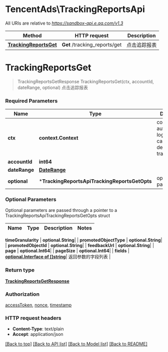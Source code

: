 # TencentAds\TrackingReportsApi

All URIs are relative to *https://sandbox-api.e.qq.com/v1.3*

Method | HTTP request | Description
------------- | ------------- | -------------
[**TrackingReportsGet**](TrackingReportsApi.md#TrackingReportsGet) | **Get** /tracking_reports/get | 点击追踪报表


# **TrackingReportsGet**
> TrackingReportsGetResponse TrackingReportsGet(ctx, accountId, dateRange, optional)
点击追踪报表

### Required Parameters

Name | Type | Description  | Notes
------------- | ------------- | ------------- | -------------
 **ctx** | **context.Context** | context for authentication, logging, cancellation, deadlines, tracing, etc.
  **accountId** | **int64**|  | 
  **dateRange** | [**DateRange**](DateRange.md)|  | 
 **optional** | ***TrackingReportsApiTrackingReportsGetOpts** | optional parameters | nil if no parameters

### Optional Parameters
Optional parameters are passed through a pointer to a TrackingReportsApiTrackingReportsGetOpts struct

Name | Type | Description  | Notes
------------- | ------------- | ------------- | -------------


 **timeGranularity** | **optional.String**|  | 
 **promotedObjectType** | **optional.String**|  | 
 **promotedObjectId** | **optional.String**|  | 
 **feedbackUrl** | **optional.String**|  | 
 **page** | **optional.Int64**|  | 
 **pageSize** | **optional.Int64**|  | 
 **fields** | [**optional.Interface of []string**](string.md)| 返回参数的字段列表 | 

### Return type

[**TrackingReportsGetResponse**](TrackingReportsGetResponse.md)

### Authorization

[accessToken](../README.md#accessToken), [nonce](../README.md#nonce), [timestamp](../README.md#timestamp)

### HTTP request headers

 - **Content-Type**: text/plain
 - **Accept**: application/json

[[Back to top]](#) [[Back to API list]](../README.md#documentation-for-api-endpoints) [[Back to Model list]](../README.md#documentation-for-models) [[Back to README]](../README.md)

